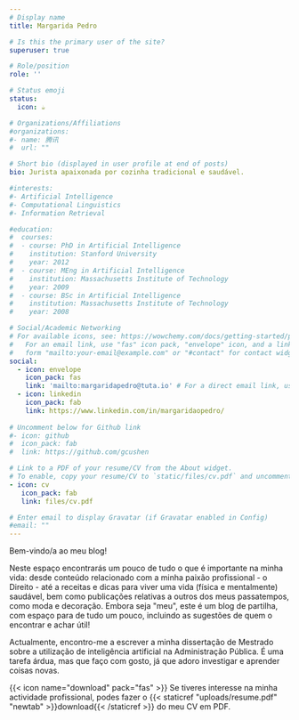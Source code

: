 ```yaml
---
# Display name
title: Margarida Pedro

# Is this the primary user of the site?
superuser: true

# Role/position
role: ''

# Status emoji
status:
  icon: ☕️

# Organizations/Affiliations
#organizations:
#- name: 腾讯
#  url: ""

# Short bio (displayed in user profile at end of posts)
bio: Jurista apaixonada por cozinha tradicional e saudável.

#interests:
#- Artificial Intelligence
#- Computational Linguistics
#- Information Retrieval

#education:
#  courses:
#  - course: PhD in Artificial Intelligence
#    institution: Stanford University
#    year: 2012
#  - course: MEng in Artificial Intelligence
#    institution: Massachusetts Institute of Technology
#    year: 2009
#  - course: BSc in Artificial Intelligence
#    institution: Massachusetts Institute of Technology
#    year: 2008

# Social/Academic Networking
# For available icons, see: https://wowchemy.com/docs/getting-started/page-builder/#icons
#   For an email link, use "fas" icon pack, "envelope" icon, and a link in the
#   form "mailto:your-email@example.com" or "#contact" for contact widget.
social:
  - icon: envelope
    icon_pack: fas
    link: 'mailto:margaridapedro@tuta.io' # For a direct email link, use "mailto:test@example.org".
  - icon: linkedin
    icon_pack: fab
    link: https://www.linkedin.com/in/margaridaopedro/
    
# Uncomment below for Github link
#- icon: github
#  icon_pack: fab
#  link: https://github.com/gcushen

# Link to a PDF of your resume/CV from the About widget.
# To enable, copy your resume/CV to `static/files/cv.pdf` and uncomment the lines below.
- icon: cv
   icon_pack: fab
   link: files/cv.pdf

# Enter email to display Gravatar (if Gravatar enabled in Config)
#email: ""
---
```


Bem-vindo/a ao meu blog!

Neste espaço encontrarás um pouco de tudo o que é importante na minha vida: desde conteúdo relacionado com a minha paixão profissional - o Direito - até a receitas e dicas para viver uma vida (física e mentalmente) saudável, bem como publicações relativas a outros dos meus passatempos, como moda e decoração. Embora seja "meu", este é um blog de partilha, com espaço para de tudo um pouco, incluindo as sugestões de quem o encontrar e achar útil! 

Actualmente, encontro-me a escrever a minha dissertação de Mestrado sobre a utilização de inteligência artificial na Administração Pública. É uma tarefa árdua, mas que faço com gosto, já que adoro investigar e aprender coisas novas. 

{{< icon name="download" pack="fas" >}} Se tiveres interesse na minha actividade profissional, podes fazer o {{< staticref "uploads/resume.pdf" "newtab" >}}download{{< /staticref >}} do meu CV em PDF.

